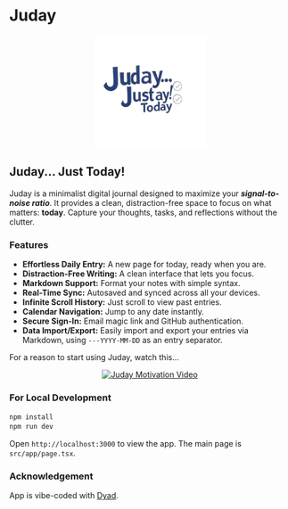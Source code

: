 # Juday

<div align="center">
  <img src="public/Juday-logo.png" alt="Juday Logo" width="200"/>
</div>

## Juday... Just Today!

Juday is a minimalist digital journal designed to maximize your ***signal-to-noise ratio***. It provides a clean, distraction-free space to focus on what matters: **today**. Capture your thoughts, tasks, and reflections without the clutter.

### Features

*   **Effortless Daily Entry:** A new page for today, ready when you are.
*   **Distraction-Free Writing:** A clean interface that lets you focus.
*   **Markdown Support:** Format your notes with simple syntax.
*   **Real-Time Sync:** Autosaved and synced across all your devices.
*   **Infinite Scroll History:** Just scroll to view past entries.
*   **Calendar Navigation:** Jump to any date instantly.
*   **Secure Sign-In:** Email magic link and GitHub authentication.
*   **Data Import/Export:** Easily import and export your entries via Markdown, using `---YYYY-MM-DD` as an entry separator.

For a reason to start using Juday, watch this...

<div align="center">
  <a href="https://youtube.com/shorts/JvIPESv49Y8" target="_blank" rel="noopener noreferrer">
    <img src="https://i.ytimg.com/vi/JvIPESv49Y8/hqdefault.jpg" alt="Juday Motivation Video" width="300"/>
  </a>
</div>

### For Local Development

```bash
npm install
npm run dev
```

Open `http://localhost:3000` to view the app. The main page is `src/app/page.tsx`.

### Acknowledgement

App is vibe-coded with [Dyad](https://github.com/dyad-sh/dyad).
